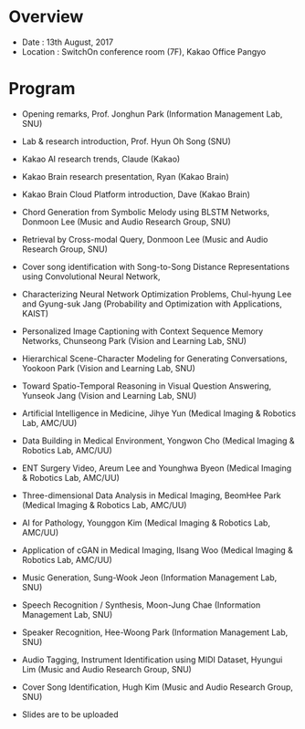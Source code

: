 # Overview
* Date : 13th August, 2017
* Location : SwitchOn conference room (7F), Kakao Office Pangyo

# Program
* Opening remarks, Prof. Jonghun Park (Information Management Lab, SNU)
* Lab & research introduction, Prof. Hyun Oh Song (SNU)
* Kakao AI research trends, Claude (Kakao)
* Kakao Brain research presentation, Ryan (Kakao Brain)
* Kakao Brain Cloud Platform introduction, Dave (Kakao Brain)
* Chord Generation from Symbolic Melody using BLSTM Networks, Donmoon Lee (Music and Audio Research Group, SNU)
* Retrieval by Cross-modal Query, Donmoon Lee (Music and Audio Research Group, SNU)
* Cover song identification with Song-to-Song Distance Representations using Convolutional Neural Network, 

* Characterizing Neural Network Optimization Problems, Chul-hyung Lee and Gyung-suk Jang (Probability and Optimization with Applications, KAIST)
* Personalized Image Captioning with Context Sequence Memory Networks, Chunseong Park (Vision and Learning Lab, SNU)
* Hierarchical Scene-Character Modeling for Generating Conversations, Yookoon Park (Vision and Learning Lab, SNU)
* Toward Spatio-Temporal Reasoning in Visual Question Answering, Yunseok Jang (Vision and Learning Lab, SNU)
* Artificial Intelligence in Medicine, Jihye Yun (Medical Imaging & Robotics Lab, AMC/UU)
* Data Building in Medical Environment, Yongwon Cho (Medical Imaging & Robotics Lab, AMC/UU)
* ENT Surgery Video, Areum Lee and Younghwa Byeon (Medical Imaging & Robotics Lab, AMC/UU)
* Three-dimensional Data Analysis in Medical Imaging, BeomHee Park (Medical Imaging & Robotics Lab, AMC/UU)
* AI for Pathology, Younggon Kim (Medical Imaging & Robotics Lab, AMC/UU)
* Application of cGAN in Medical Imaging, Ilsang Woo (Medical Imaging & Robotics Lab, AMC/UU)
* Music Generation, Sung-Wook Jeon (Information Management Lab, SNU)
* Speech Recognition / Synthesis, Moon-Jung Chae (Information Management Lab, SNU)
* Speaker Recognition, Hee-Woong Park (Information Management Lab, SNU)
* Audio Tagging, Instrument Identification using MIDI Dataset, Hyungui Lim (Music and Audio Research Group, SNU)
* Cover Song Identification, Hugh Kim (Music and Audio Research Group, SNU)
- Slides are to be uploaded

